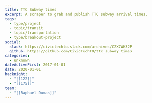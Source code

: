 ```yaml
---
title: TTC Subway times
excerpt: A scraper to grab and publish TTC subway arrival times.
tags:
  - type/project
  - topic/transit
  - topic/transportation
  - type/breakout-project
social:
  slack: https://civictechto.slack.com/archives/C2X7WH32P
  github: https://github.com/CivicTechTO/ttc_subway_times
categories:
  - unknown
dateActiveFirst: 2017-01-01
date: 2020-01-01
hacknight:
  - "[[122]]"
  - "[[175]]"
team:
  - "[[Raphael Dumas]]"
---
```

